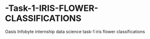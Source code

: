 # -Task-1-IRIS-FLOWER-CLASSIFICATIONS
Oasis Infobyte internship data science task-1 iris flower classifications
